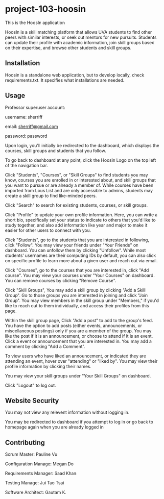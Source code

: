 # project-103-hoosin

This is the HoosIn application

HoosIn is a skill matching platform that allows UVA students to find other peers with similar interests, or seek out mentors for new pursuits. Students can update their profile with academic information, join skill groups based on their expertise, and browse other students and skill groups.

## Installation

Hoosin is a standalone web application, but to develop locally, check requirements.txt. It specifies what installations are needed.


## Usage

Professor superuser account:

username: sherriff

email: sherriff@gmail.com

password: password

Upon login, you'll initially be redirected to the dashboard, which displays the courses, skill groups and students that you follow.

To go back to dashboard at any point, click the Hoosin Logo on the top left of the navigation bar.

Click "Students", "Courses", or "Skill Groups" to find students you may know, courses you are enrolled in or interested about, and skill groups that you want to pursue or are already a member of.
While courses have been imported from Lous List and are only accessible to admins, students may create a skill group to find like-minded peers.

Click "Search" to search for existing students, courses, or skill groups.

Click "Profile" to update your own profile information. Here, you can write a short bio, specifically set your status to indicate to others that you'd like to study together,
and also add information like year and major to make it easier for other users to connect with you. 

Click "Students", go to the students that you are interested in following, click "Follow". You may view your friends under "Your Friends" on dashboard. You can unfollow them by clicking "Unfollow". 
While most students' usernames are their computing IDs by default, you can also click on specific profile
to learn more about a given user and reach out via email.

Click "Courses", go to the courses that you are interested in, click "Add course". You may view your courses under "Your Courses" on dashboard. You can remove courses by clicking "Remove Course".

Click "Skill Groups", You may add a skill group by clicking "Add a Skill Group". Go to those groups you are interested in joining and click "Join Group". 
You may view members in the skill group under "Members," if you'd like to reach out to them individually, and access their profiles from this page.

Within the skill group page, Click "Add a post" to add to the group's feed. You have the option to add posts (either events, announcements, or miscellaneous postings) only if you are a member of the group. 
You may like the post if it is an announcement, or choose to attend if it is an event. Click a event or announcement that you are interested in. You may add a comment by clicking "Add a Comment". 

To view users who have liked an announcement, or indicated they are attending an event, hover over "attending" or "liked by". You may view their profile information by clicking their names. 

You may view your skill groups under "Your Skill Groups" on dashboard.

Click "Logout" to log out.

## Website Security

You may not view any relevent information without logging in.

You may be redirected to dashboard if you attempt to log in or go back to homepage again when you are already logged in


## Contributing

Scrum Master: Pauline Vu

Configuration Manage: Megan Do

Requirements Manager: Saad Khan

Testing Manage: Jui Tao Tsai

Software Architect: Gautam K.
